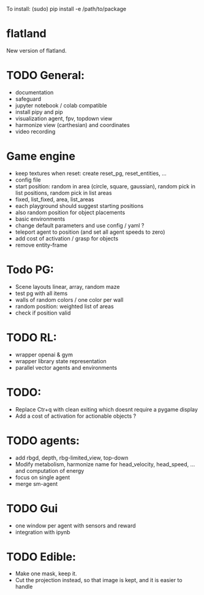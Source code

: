 To install: 
(sudo) pip install -e /path/to/package



# flatland
New version of flatland.

# TODO General:
- documentation
- safeguard
- jupyter notebook / colab compatible
- install pipy and pip
- visualization agent, fpv, topdown view
- harmonize view (carthesian) and coordinates
- video recording


# Game engine
- keep textures when reset: create reset_pg, reset_entities, ...
- config file
- start position: random in area (circle, square, gaussian), random pick in list positions, random pick in list areas
- fixed, list_fixed, area, list_areas
- each playground should suggest starting positions
- also random position for object placements
- basic environments
- change default parameters and use config / yaml ?
- teleport agent to position (and set all agent speeds to zero)
- add cost of activation / grasp for objects
- remove entity-frame

# Todo PG:
- Scene layouts linear, array, random maze
- test pg with all items
- walls of random colors / one color per wall 
- random position: weighted list of areas
- check if position valid

# TODO RL:
- wrapper openai & gym
- wrapper library state representation
- parallel vector agents and environments


# TODO:
- Replace Ctr+q with clean exiting which doesnt require a pygame display
- Add a cost of activation for actionable objects ?

# TODO agents:
- add rbgd, depth, rbg-limited_view, top-down
- Modify metabolism, harmonize name for head_velocity, head_speed, ... and computation of energy
- focus on single agent
- merge sm-agent

# TODO Gui
- one window per agent with sensors and reward
- integration with ipynb

# TODO Edible:
- Make one mask, keep it.
- Cut the projection instead, so that image is kept, and it is easier to handle